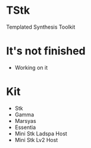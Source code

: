 # TStk
Templated Synthesis Toolkit

# It's not finished
* Working on it
 
# Kit
* Stk
* Gamma
* Marsyas
* Essentia
* Mini Stk Ladspa Host
* Mini Stk Lv2 Host
